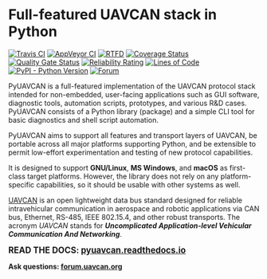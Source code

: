 Full-featured UAVCAN stack in Python
====================================

[![Travis CI](https://travis-ci.org/UAVCAN/pyuavcan.svg?branch=uavcan-v1.0)](https://travis-ci.org/UAVCAN/pyuavcan)
[![AppVeyor CI](https://ci.appveyor.com/api/projects/status/2vv83afj3dxqibi5?svg=true)](https://ci.appveyor.com/project/Zubax/pyuavcan)
[![RTFD](https://readthedocs.org/projects/pyuavcan/badge/)](https://pyuavcan.readthedocs.io/)
[![Coverage Status](https://coveralls.io/repos/github/UAVCAN/pyuavcan/badge.svg?branch=uavcan-v1.0)](https://coveralls.io/github/UAVCAN/pyuavcan)
[![Quality Gate Status](https://sonarcloud.io/api/project_badges/measure?project=UAVCAN_pyuavcan&metric=alert_status)](https://sonarcloud.io/dashboard?id=UAVCAN_pyuavcan)
[![Reliability Rating](https://sonarcloud.io/api/project_badges/measure?project=UAVCAN_pyuavcan&metric=reliability_rating)](https://sonarcloud.io/dashboard?id=UAVCAN_pyuavcan)
[![Lines of Code](https://sonarcloud.io/api/project_badges/measure?project=UAVCAN_pyuavcan&metric=ncloc)](https://sonarcloud.io/dashboard?id=UAVCAN_pyuavcan)
[![PyPI - Python Version](https://img.shields.io/pypi/pyversions/pyuavcan.svg)](https://pypi.org/project/pyuavcan/)
[![Forum](https://img.shields.io/discourse/https/forum.uavcan.org/users.svg)](https://forum.uavcan.org)

PyUAVCAN is a full-featured implementation of the UAVCAN protocol stack intended for non-embedded,
user-facing applications such as GUI software, diagnostic tools, automation scripts, prototypes, and various R&D cases.
PyUAVCAN consists of a Python library (package) and a simple CLI tool for basic diagnostics and shell script automation.

PyUAVCAN aims to support all features and transport layers of UAVCAN,
be portable across all major platforms supporting Python,
and be extensible to permit low-effort experimentation and testing of new protocol capabilities.

It is designed to support **GNU/Linux**, **MS Windows**, and **macOS** as first-class target platforms.
However, the library does not rely on any platform-specific capabilities,
so it should be usable with other systems as well.

[UAVCAN](https://uavcan.org) is an open lightweight data bus standard designed for reliable intravehicular
communication in aerospace and robotic applications via
CAN bus, Ethernet, RS-485, IEEE 802.15.4, and other robust transports.
The acronym *UAVCAN* stands for ***Uncomplicated Application-level Vehicular Communication And Networking***.

<big>**READ THE DOCS: [pyuavcan.readthedocs.io](https://pyuavcan.readthedocs.io/)**</big>

**Ask questions: [forum.uavcan.org](https://forum.uavcan.org/)**
